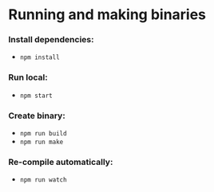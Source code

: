 # Running and making binaries

### Install dependencies:
- `npm install`

### Run local:
- `npm start`

### Create binary:
- `npm run build`
- `npm run make`

### Re-compile automatically:
- `npm run watch`
